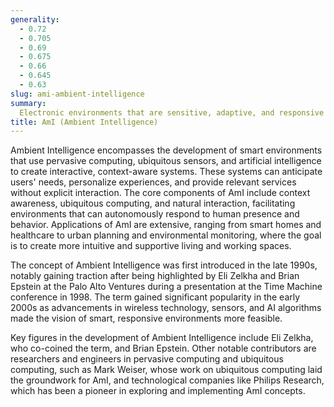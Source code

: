 ```yaml
---
generality:
  - 0.72
  - 0.705
  - 0.69
  - 0.675
  - 0.66
  - 0.645
  - 0.63
slug: ami-ambient-intelligence
summary:
  Electronic environments that are sensitive, adaptive, and responsive to the presence of people, aiming to enhance the quality of life through seamless integration of technology.
title: AmI (Ambient Intelligence)
---
```


Ambient Intelligence encompasses the development of smart environments that use pervasive computing, ubiquitous sensors, and artificial intelligence to create interactive, context-aware systems. These systems can anticipate users' needs, personalize experiences, and provide relevant services without explicit interaction. The core components of AmI include context awareness, ubiquitous computing, and natural interaction, facilitating environments that can autonomously respond to human presence and behavior. Applications of AmI are extensive, ranging from smart homes and healthcare to urban planning and environmental monitoring, where the goal is to create more intuitive and supportive living and working spaces.

The concept of Ambient Intelligence was first introduced in the late 1990s, notably gaining traction after being highlighted by Eli Zelkha and Brian Epstein at the Palo Alto Ventures during a presentation at the Time Machine conference in 1998. The term gained significant popularity in the early 2000s as advancements in wireless technology, sensors, and AI algorithms made the vision of smart, responsive environments more feasible.

Key figures in the development of Ambient Intelligence include Eli Zelkha, who co-coined the term, and Brian Epstein. Other notable contributors are researchers and engineers in pervasive computing and ubiquitous computing, such as Mark Weiser, whose work on ubiquitous computing laid the groundwork for AmI, and technological companies like Philips Research, which has been a pioneer in exploring and implementing AmI concepts.
